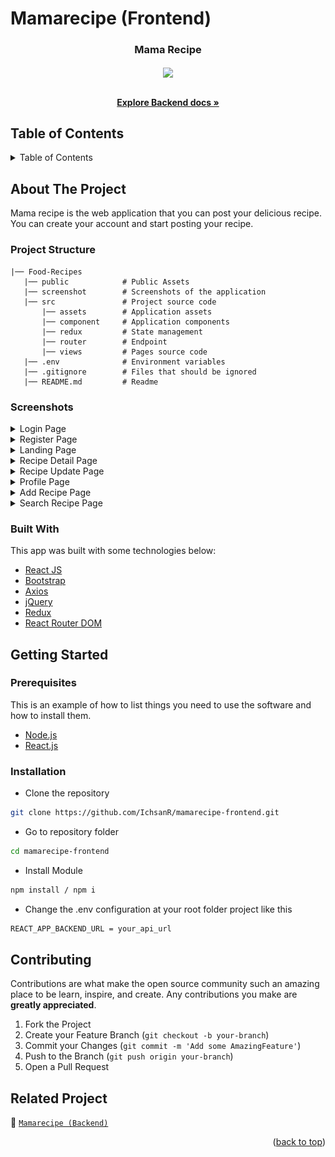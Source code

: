 # Mamarecipe (Frontend)

<!-- Logo -->
<p align="center">

  <h3 align="center">Mama Recipe</h3>
  <p align="center">
    <image align="center" width="400" src='./public/mamarecipelogo.png' />
  </p>

  <p align="center">
    <br />
    <a href="https://github.com/IchsanR/mamarecipe-backend"><strong>Explore Backend docs »</strong></a>
    <br />
  </p>
</p>

<!-- Table of Contents -->

## Table of Contents

<details>
  <summary>Table of Contents</summary>
  <ol>
    <li>
      <a href="#about-the-project">About The Project</a>
      <ul>
        <li><a href="#built-with">Built With</a></li>
      </ul>
    </li>
    <li>
      <a href="#getting-started">Getting Started</a>
      <ul>
        <li><a href="#prerequisites">Prerequisites</a></li>
        <li><a href="#requirements">Requirements</a></li>
        <li><a href="#installation">Installation</a></li>
        <li><a href="#setup-env-example">Setup .env example</a></li>
      </ul>
    </li>
    <li><a href="#contributing">Contributing</a></li>
    <li><a href="#screenshoots">Screenshoots</a></li>
    <li><a href="#related-project">Related Projects</a></li>
  </ol>
</details>

<!-- About The Project -->

## About The Project

Mama recipe is the web application that you can post your delicious recipe. You can create your account and start posting your recipe.

### Project Structure

```
|── Food-Recipes
   |── public            # Public Assets
   |── screenshot        # Screenshots of the application
   |── src               # Project source code
       |── assets        # Application assets
       |── component     # Application components
       |── redux         # State management
       |── router        # Endpoint
       |── views         # Pages source code
   |── .env              # Environment variables
   |── .gitignore        # Files that should be ignored
   |── README.md         # Readme
```

### Screenshots

<details>
  <summary>
    Login Page
  </summary>
<img src="/screenshots/login.png" alt="login page" />
</details>

<details>
  <summary>
    Register Page
  </summary>
<img src="/screenshots/register.png" alt="register page" />
</details>

<details>
  <summary>
    Landing Page
  </summary>
<img src="/screenshots/homepage.png" alt="landing page" />
</details>

<details>
  <summary>
    Recipe Detail Page
  </summary>
<img src="/screenshots/detailrecipe.png" alt="recipe detail page" />
</details>

<details>
  <summary>
    Recipe Update Page
  </summary>
<img src="/screenshots/updaterecipe.png" alt="recipe update page" />
</details>

<details>
  <summary>
    Profile Page
  </summary>
<img src="/screenshots/profile.png" alt="profile page" />
</details>

<details>
  <summary>
    Add Recipe Page
  </summary>
<img src="/screenshots/addrecipe.png" alt="add recipe page" />
</details>

<details>
  <summary>
    Search Recipe Page
  </summary>
<img src="/screenshot/Search Recipe.png" alt="search recipe page" />
</details>

### Built With

This app was built with some technologies below:

- [React JS](https://reactjs.org/)
- [Bootstrap](https://getbootstrap.com/)
- [Axios](https://axios-http.com/)
- [jQuery](https://jquery.com/)
- [Redux](https://redux.js.org/)
- [React Router DOM](https://www.npmjs.com/package/react-router-dom)

<!-- Getting Started -->

## Getting Started

### Prerequisites

This is an example of how to list things you need to use the software and how to install them.

- [Node.js](https://nodejs.org/en/download/)
- [React.js](https://reactjs.org/docs/create-a-new-react-app.html)

### Installation

- Clone the repository

```sh
git clone https://github.com/IchsanR/mamarecipe-frontend.git
```

- Go to repository folder

```sh
cd mamarecipe-frontend
```

- Install Module

```sh
npm install / npm i
```

- Change the .env configuration at your root folder project like this

```sh
REACT_APP_BACKEND_URL = your_api_url
```

<!-- Contributing -->

## Contributing

Contributions are what make the open source community such an amazing place to be learn, inspire, and create. Any contributions you make are **greatly appreciated**.

1. Fork the Project
2. Create your Feature Branch (`git checkout -b your-branch`)
3. Commit your Changes (`git commit -m 'Add some AmazingFeature'`)
4. Push to the Branch (`git push origin your-branch`)
5. Open a Pull Request

<!-- Related Projects -->

## Related Project

:rocket: [`Mamarecipe (Backend)`](https://github.com/IchsanR/mamarecipe-backend)

<!-- :rocket: [`Mamarecipe Web Service`](https://dove-chat.herokuapp.com/) -->

<!-- :rocket: [`Mamarecipe App Demo`](https://dove-chat-fe.vercel.app/login) -->

<p align="right">(<a href="#top">back to top</a>)</p>
